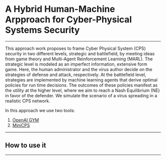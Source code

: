 # A Hybrid Human-Machine Arpproach for Cyber-Physical Systems Security

-----
This approach work proposes to frame Cyber Physical System (CPS) security in two different levels, strategic and battlefield, by meeting ideas from game theory and Multi-Agent Reinforcement Learning (MARL). The strategic level is modeled as an imperfect information, extensive form game. Here, the human administrator and the virus author decide on the strategies of defense and attack, respectively. At the battlefield level, strategies are implemented by machine learning agents that derive optimal policies for run time decisions. The outcomes of these policies manifest as the utility at the higher level, where we aim to reach a Nash Equilibrium (NE) in favor of the defender. We simulate the scenario of a virus spreading in a realistic CPS network.

In this approach we use two tools:

1. [OpenAI GYM](https://github.com/openai/gym "gym github repo")
2. [MiniCPS](https://github.com/scy-phy/minicps "minicps github repo")

-----------------------------

## How to use it

-----
